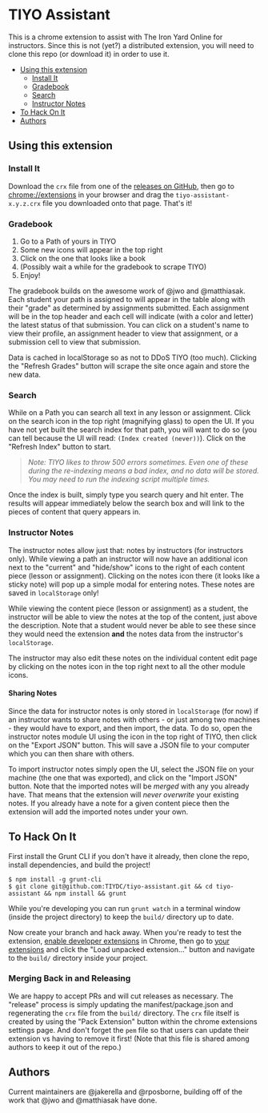 # TIYO Assistant

This is a chrome extension to assist with The Iron Yard Online for instructors. Since this is not (yet?) a distributed extension, you will need to clone this repo (or download it) in order to use it.

* [Using this extension](#using-this-extension)
  * [Install It](#install-it)
  * [Gradebook](#gradebook)
  * [Search](#search)
  * [Instructor Notes](#instructor-notes)
* [To Hack On It](#to-hack-on-it)
* [Authors](#authors)

## Using this extension

### Install It

Download the `crx` file from one of the [releases on GitHub](https://github.com/TIYDC/tiyo-assistant/releases), then go to [chrome://extensions](chrome://extensions) in your browser and drag the `tiyo-assistant-x.y.z.crx` file you downloaded onto that page. That's it!

### Gradebook

1. Go to a Path of yours in TIYO
1. Some new icons will appear in the top right
1. Click on the one that looks like a book
1. (Possibly wait a while for the gradebook to scrape TIYO)
1. Enjoy!

The gradebook builds on the awesome work of @jwo and @matthiasak. Each student your path is assigned to will appear in the table along with their "grade" as determined by assignments submitted. Each assignment will be in the top header and each cell will indicate (with a color and letter) the latest status of that submission. You can click on a student's name to view their profile, an assignment header to view that assignment, or a submission cell to view that submission.

Data is cached in localStorage so as not to DDoS TIYO (too much). Clicking the "Refresh Grades" button will scrape the site once again and store the new data.

### Search

While on a Path you can search all text in any lesson or assignment. Click on the search icon in the top right (magnifying glass) to open the UI. If you have not yet built the search index for that path, you will want to do so (you can tell because the UI will read: `(Index created (never))`). Click on the "Refresh Index" button to start.

> _Note: TIYO likes to throw 500 errors sometimes. Even one of these during the re-indexing means a bad index, and no data will be stored. You may need to run the indexing script multiple times._

Once the index is built, simply type you search query and hit enter. The results will appear immediately below the search box and will link to the pieces of content that query appears in.

### Instructor Notes

The instructor notes allow just that: notes by instructors (for instructors only). While viewing a path an instructor will now have an additional icon next to the "current" and "hide/show" icons to the right of each content piece (lesson or assignment). Clicking on the notes icon there (it looks like a sticky note) will pop up a simple modal for entering notes. These notes are saved in `localStorage` only!

While viewing the content piece (lesson or assignment) as a student, the instructor will be able to view the notes at the top of the content, just above the description. Note that a student would never be able to see these since they would need the extension **and** the notes data from the instructor's `localStorage`.

The instructor may also edit these notes on the individual content edit page by clicking on the notes icon in the top right next to all the other module icons.

#### Sharing Notes

Since the data for instructor notes is only stored in `localStorage` (for now) if an instructor wants to share notes with others - or just among two machines - they would have to export, and then import, the data. To do so, open the instructor notes module UI using the icon in the top right of TIYO, then click on the "Export JSON" button. This will save a JSON file to your computer which you can then share with others.

To import instructor notes simply open the UI, select the JSON file on your machine (the one that was exported), and click on the "Import JSON" button. Note that the imported notes will be _merged_ with any you already have. That means that the extension will _never overwrite_ your existing notes. If you already have a note for a given content piece then the extension will add the imported notes under your own.

## To Hack On It

First install the Grunt CLI if you don't have it already, then clone the repo, install dependencies, and build the project!

```
$ npm install -g grunt-cli
$ git clone git@github.com:TIYDC/tiyo-assistant.git && cd tiyo-assistant && npm install && grunt
```

While you're developing you can run `grunt watch` in a terminal window (inside the project directory) to keep the `build/` directory up to date.

Now create your branch and hack away. When you're ready to test the extension, [enable developer extensions](https://developer.chrome.com/extensions/faq#faq-dev-01) in Chrome, then go to [your extensions](chrome://extensions/) and click the "Load unpacked extension..." button and navigate to the `build/` directory inside your project.

### Merging Back in and Releasing

We are happy to accept PRs and will cut releases as necessary. The "release" process is simply updating the manifest/package.json and regenerating the `crx` file from the `build/` directory. The `crx` file itself is created by using the "Pack Extension" button within the chrome extensions settings page. And don't forget the `pem` file so that users can update their extension vs having to remove it first! (Note that this file is shared among authors to keep it out of the repo.)

## Authors

Current maintainers are @jakerella and @rposborne, building off of the work that @jwo and @matthiasak have done.
